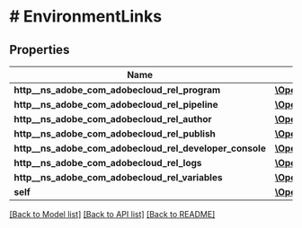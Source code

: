 # # EnvironmentLinks

## Properties

Name | Type | Description | Notes
------------ | ------------- | ------------- | -------------
**http__ns_adobe_com_adobecloud_rel_program** | [**\OpenAPI\Client\Model\HalLink**](HalLink.md) |  | [optional] 
**http__ns_adobe_com_adobecloud_rel_pipeline** | [**\OpenAPI\Client\Model\HalLink**](HalLink.md) |  | [optional] 
**http__ns_adobe_com_adobecloud_rel_author** | [**\OpenAPI\Client\Model\HalLink**](HalLink.md) |  | [optional] 
**http__ns_adobe_com_adobecloud_rel_publish** | [**\OpenAPI\Client\Model\HalLink**](HalLink.md) |  | [optional] 
**http__ns_adobe_com_adobecloud_rel_developer_console** | [**\OpenAPI\Client\Model\HalLink**](HalLink.md) |  | [optional] 
**http__ns_adobe_com_adobecloud_rel_logs** | [**\OpenAPI\Client\Model\HalLink**](HalLink.md) |  | [optional] 
**http__ns_adobe_com_adobecloud_rel_variables** | [**\OpenAPI\Client\Model\HalLink**](HalLink.md) |  | [optional] 
**self** | [**\OpenAPI\Client\Model\HalLink**](HalLink.md) |  | [optional] 

[[Back to Model list]](../../README.md#documentation-for-models) [[Back to API list]](../../README.md#documentation-for-api-endpoints) [[Back to README]](../../README.md)


